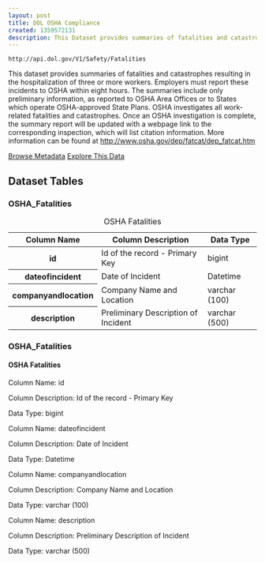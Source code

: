 ```yaml
---
layout: post
title: DOL OSHA Compliance
created: 1359572131
description: This Dataset provides summaries of fatalities and catastrophes resulting in the hospitalization of three or more workers.
---
```


```
http://api.dol.gov/V1/Safety/Fatalities
```

<p>This dataset provides summaries of fatalities and catastrophes resulting in the hospitalization of three or more workers. Employers must report these incidents to OSHA within eight hours. The summaries include only preliminary information, as reported to OSHA Area Offices or to States which operate OSHA-approved State Plans. OSHA investigates all work-related fatalities and catastrophes. Once an OSHA investigation is complete, the summary report will be updated with a webpage link to the corresponding inspection, which will list citation information. More information can be found at <a href="http://www.osha.gov/dep/fatcat/dep_fatcat.html">http://www.osha.gov/dep/fatcat/dep_fatcat.htm </a></p>

<a href ="http://api.dol.gov/V1/Safety/Fatalities/$metadata" class="button radius button_dataset">Browse Metadata</a>
<a href ="https://devtools.dol.gov/APISampler/Home/Index1?datasetName=OSHA%20Fatalities%20Dataset" class="button radius button_dataset">Explore This Data</a>

## Dataset Tables  

<div class="dsktp_tbl">
	<h3>OSHA_Fatalities</h3>
	<table summary="OSHA Fatalities - OSHA Compliance">
		<caption>OSHA Fatalities</caption>
		<thead>
			<tr>
				<th scope="col">Column Name</th>
				<th scope="col">Column Description</th>
				<th scope="col">Data Type</th>
			</tr>
		</thead>
		<tbody>
			<tr>
				<th scope="row">id</th>
				<td>Id of the record - Primary Key</td>
				<td>bigint</td>
			</tr>
			<tr>
				<th scope="row">dateofincident</th>
				<td>Date of Incident</td>
				<td>Datetime</td>
			</tr>
			<tr>
				<th scope="row">companyandlocation</th>
				<td>Company Name and Location</td>
				<td>varchar (100)</td>
			</tr>
			<tr>
				<th scope="row">description</th>
				<td>Preliminary Description of Incident</td>
				<td>varchar (500)</td>
			</tr>
		</tbody>
	</table>
</div>

<div class="mbl_tbl">
	<h3>OSHA_Fatalities</h3>
	<h4>OSHA Fatalities</h4>
	<div class="odd_row">
		<p class="mbl-strng">Column Name: id</p>
		<p><span class="mbl-strng">Column Description:</span> Id of the record - Primary Key</p>
		<p><span class="mbl-strng">Data Type:</span> bigint</p>		
	</div>
	<div class="even_row">
		<p class="mbl-strng">Column Name: dateofincident</p>
		<p><span class="mbl-strng">Column Description:</span> Date of Incident</p>
		<p><span class="mbl-strng">Data Type:</span> Datetime</p>		
	</div>
	<div class="odd_row">
		<p class="mbl-strng">Column Name: companyandlocation</p>
		<p><span class="mbl-strng">Column Description:</span> Company Name and Location 	</p>
		<p><span class="mbl-strng">Data Type:</span> varchar (100)</p>		
	</div>
	<div class="even_row">
		<p class="mbl-strng">Column Name: description</p>
		<p><span class="mbl-strng">Column Description:</span> Preliminary Description of Incident</p>
		<p><span class="mbl-strng">Data Type:</span> varchar (500)</p>		
	</div>
</div>

